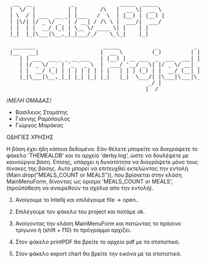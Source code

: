 <pre>
  __  __            _              _____  _____  
 |  \/  |          | |       /\   |  __ \|  __ \ 
 | \  / | ___  __ _| |___   /  \  | |__) | |__) |
 | |\/| |/ _ \/ _` | / __| / /\ \ |  ___/|  ___/ 
 | |  | |  __/ (_| | \__ \/ ____ \| |    | |     
 |_|  |_|\___|\__,_|_|___/_/    \_\_|    |_|     
                                                 
  _______                     _____           _           _     _____  _      _____ ___  _  _   
 |__   __|                   |  __ \         (_)         | |   |  __ \| |    |_   _|__ \| || |  
    | | ___  __ _ _ __ ___   | |__) | __ ___  _  ___  ___| |_  | |__) | |      | |    ) | || |_ 
    | |/ _ \/ _` | '_ ` _ \  |  ___/ '__/ _ \| |/ _ \/ __| __| |  ___/| |      | |   / /|__   _|
    | |  __/ (_| | | | | | | | |   | | | (_) | |  __/ (__| |_  | |    | |____ _| |_ / /_   | |  
    |_|\___|\__,_|_| |_| |_| |_|   |_|  \___/| |\___|\___|\__| |_|    |______|_____|____|  |_|  
                                            _/ |                                                
                                           |__/                                                 
</pre>

/*ΜΕΛΗ ΟΜΑΔΑΣ*/

- Βασίλειος Σταμάτης
- Γιάννης Ραμόπουλος
- Γιώργος Μαράκας


ΟΔΗΓΙΕΣ ΧΡΗΣΗΣ

Η βάση έχει ήδη κάποια δεδομένα.
Εάν θέλετε μπορείτε να διαγράψετε το φάκελο 'THEMEALDB' και το αρχείο 'derby.log',
ώστε να δουλέψετε με καινούργια βάση. 
Επίσης, υπάρχει η δυνατότητα να διαγράψετε μόνο τους πίνακες της βάσης. 
Αυτό μπορεί να επιτευχθεί εκτελώντας την εντολή (Main.drop("MEALS_COUNT or MEALS")), που βρίσκεται στην κλάση MainMenuForm,
δίνοντας ως όρισμα 'MEALS_COUNT or MEALS', (προϋπόθεση να αναιρεθούν τα σχόλια απο την εντολή).


1. Ανοίγουμε το Intellij και επιλέγουμε file -> open..


2. Επιλέγουμε τον φάκελο του project και πατάμε ok.


3. Ανοίγοντας την κλάση MainMenuForm και πατώντας το πράσινο τρίγωνο ή (shift + f10) το πρόγραμμα αρχίζει.


4. Στον φάκελο printPDF θα βρείτε το αρχείο pdf με τα στατιστικά.


5. Στον φάκελο export chart θα βρείτε την εικόνα με τα στατιστικά.



